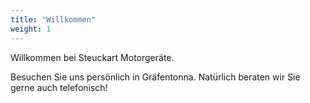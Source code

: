 ```yaml
---
title: "Willkommen"
weight: 1
---
```


Willkommen bei Steuckart Motorgeräte.

Besuchen Sie uns persönlich in Gräfentonna. Natürlich beraten wir Sie gerne auch telefonisch!
